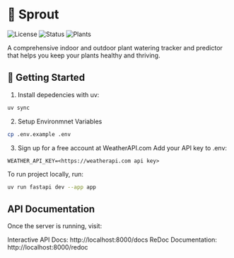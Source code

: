 # 🌱 Sprout
![License](https://img.shields.io/badge/license-MIT-blue.svg)
![Status](https://img.shields.io/badge/status-in%20development-yellow.svg)
![Plants](https://img.shields.io/badge/plants-🌱-green.svg)

A comprehensive indoor and outdoor plant watering tracker and predictor that helps you keep your plants healthy and thriving.


## 🚀 Getting Started

1. Install depedencies with uv:
```bash
uv sync
```

2. Setup Environmnet Variables
```bash
cp .env.example .env
```

3. Sign up for a free account at WeatherAPI.com
Add your API key to .env:
```
WEATHER_API_KEY=<https://weatherapi.com api key>
```

To run project locally, run:
```bash
uv run fastapi dev --app app
```

## API Documentation
Once the server is running, visit:

Interactive API Docs: http://localhost:8000/docs
ReDoc Documentation: http://localhost:8000/redoc

